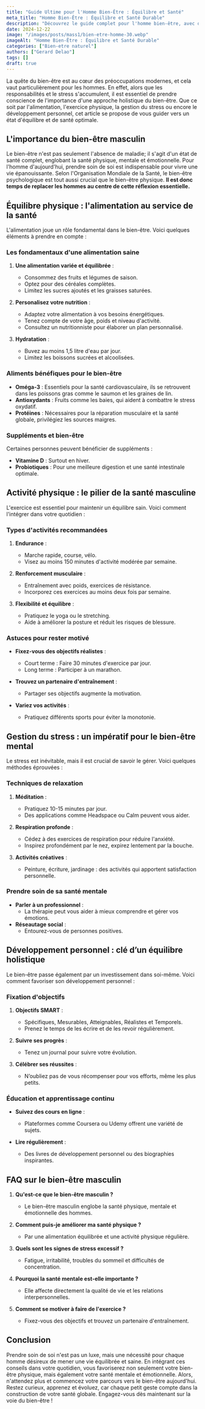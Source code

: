 ```yaml
---
title: "Guide Ultime pour l'Homme Bien-Être : Équilibre et Santé"
meta_title: "Homme Bien-Être : Équilibre et Santé Durable"
description: "Découvrez le guide complet pour l'homme bien-être, avec des conseils pratiques pour équilibrer votre santé physique et mentale."
date: 2024-12-22
image: "/images/posts/mass1/bien-etre-homme-30.webp"
imageAlt: "Homme Bien-Être : Équilibre et Santé Durable"
categories: ["Bien-etre naturel"]
authors: ["Gerard Delao"]
tags: []
draft: true
---
```


La quête du bien-être est au cœur des préoccupations modernes, et cela vaut particulièrement pour les hommes. En effet, alors que les responsabilités et le stress s'accumulent, il est essentiel de prendre conscience de l'importance d'une approche holistique du bien-être. Que ce soit par l'alimentation, l'exercice physique, la gestion du stress ou encore le développement personnel, cet article se propose de vous guider vers un état d'équilibre et de santé optimale.

## L'importance du bien-être masculin

Le bien-être n'est pas seulement l'absence de maladie; il s'agit d'un état de santé complet, englobant la santé physique, mentale et émotionnelle. Pour l'homme d'aujourd'hui, prendre soin de soi est indispensable pour vivre une vie épanouissante. Selon l'Organisation Mondiale de la Santé, le bien-être psychologique est tout aussi crucial que le bien-être physique. **Il est donc temps de replacer les hommes au centre de cette réflexion essentielle.**

## Équilibre physique : l'alimentation au service de la santé

L'alimentation joue un rôle fondamental dans le bien-être. Voici quelques éléments à prendre en compte :

### Les fondamentaux d'une alimentation saine

1. **Une alimentation variée et équilibrée** :
   - Consommez des fruits et légumes de saison.
   - Optez pour des céréales complètes.
   - Limitez les sucres ajoutés et les graisses saturées.

2. **Personalisez votre nutrition** :
   - Adaptez votre alimentation à vos besoins énergétiques.
   - Tenez compte de votre âge, poids et niveau d'activité.
   - Consultez un nutritionniste pour élaborer un plan personnalisé.

3. **Hydratation** :
   - Buvez au moins 1,5 litre d'eau par jour.
   - Limitez les boissons sucrées et alcoolisées.

### Aliments bénéfiques pour le bien-être

- **Oméga-3** : Essentiels pour la santé cardiovasculaire, ils se retrouvent dans les poissons gras comme le saumon et les graines de lin.
- **Antioxydants** : Fruits comme les baies, qui aident à combattre le stress oxydatif.
- **Protéines** : Nécessaires pour la réparation musculaire et la santé globale, privilégiez les sources maigres.

### Suppléments et bien-être

Certaines personnes peuvent bénéficier de suppléments :
- **Vitamine D** : Surtout en hiver.
- **Probiotiques** : Pour une meilleure digestion et une santé intestinale optimale.

## Activité physique : le pilier de la santé masculine

L'exercice est essentiel pour maintenir un équilibre sain. Voici comment l'intégrer dans votre quotidien :

### Types d'activités recommandées

1. **Endurance** :
   - Marche rapide, course, vélo.
   - Visez au moins 150 minutes d'activité modérée par semaine.

2. **Renforcement musculaire** :
   - Entraînement avec poids, exercices de résistance.
   - Incorporez ces exercices au moins deux fois par semaine.

3. **Flexibilité et équilibre** :
   - Pratiquez le yoga ou le stretching.
   - Aide à améliorer la posture et réduit les risques de blessure.

### Astuces pour rester motivé

- **Fixez-vous des objectifs réalistes** :
  - Court terme : Faire 30 minutes d'exercice par jour.
  - Long terme : Participer à un marathon.

- **Trouvez un partenaire d'entraînement** :
  - Partager ses objectifs augmente la motivation.
  
- **Variez vos activités** :
  - Pratiquez différents sports pour éviter la monotonie.

## Gestion du stress : un impératif pour le bien-être mental

Le stress est inévitable, mais il est crucial de savoir le gérer. Voici quelques méthodes éprouvées :

### Techniques de relaxation

1. **Méditation** :
   - Pratiquez 10-15 minutes par jour.
   - Des applications comme Headspace ou Calm peuvent vous aider.

2. **Respiration profonde** :
   - Cédez à des exercices de respiration pour réduire l'anxiété.
   - Inspirez profondément par le nez, expirez lentement par la bouche.

3. **Activités créatives** :
   - Peinture, écriture, jardinage : des activités qui apportent satisfaction personnelle.

### Prendre soin de sa santé mentale

- **Parler à un professionnel** :
  - La thérapie peut vous aider à mieux comprendre et gérer vos émotions.
- **Réseautage social** :
  - Entourez-vous de personnes positives.
  
## Développement personnel : clé d’un équilibre holistique

Le bien-être passe également par un investissement dans soi-même. Voici comment favoriser son développement personnel :

### Fixation d'objectifs

1. **Objectifs SMART** :
   - Spécifiques, Mesurables, Atteignables, Réalistes et Temporels.
   - Prenez le temps de les écrire et de les revoir régulièrement.

2. **Suivre ses progrès** :
   - Tenez un journal pour suivre votre évolution.
  
3. **Célébrer ses réussites** :
   - N’oubliez pas de vous récompenser pour vos efforts, même les plus petits.

### Éducation et apprentissage continu

- **Suivez des cours en ligne** :
  - Plateformes comme Coursera ou Udemy offrent une variété de sujets.
  
- **Lire régulièrement** :
  - Des livres de développement personnel ou des biographies inspirantes.

## FAQ sur le bien-être masculin

1. **Qu'est-ce que le bien-être masculin ?**
   - Le bien-être masculin englobe la santé physique, mentale et émotionnelle des hommes.

2. **Comment puis-je améliorer ma santé physique ?**
   - Par une alimentation équilibrée et une activité physique régulière.

3. **Quels sont les signes de stress excessif ?**
   - Fatigue, irritabilité, troubles du sommeil et difficultés de concentration.

4. **Pourquoi la santé mentale est-elle importante ?**
   - Elle affecte directement la qualité de vie et les relations interpersonnelles.

5. **Comment se motiver à faire de l'exercice ?**
   - Fixez-vous des objectifs et trouvez un partenaire d'entraînement.

## Conclusion

Prendre soin de soi n'est pas un luxe, mais une nécessité pour chaque homme désireux de mener une vie équilibrée et saine. En intégrant ces conseils dans votre quotidien, vous favoriserez non seulement votre bien-être physique, mais également votre santé mentale et émotionnelle. Alors, n'attendez plus et commencez votre parcours vers le bien-être aujourd'hui. Restez curieux, apprenez et évoluez, car chaque petit geste compte dans la construction de votre santé globale. Engagez-vous dès maintenant sur la voie du bien-être !

